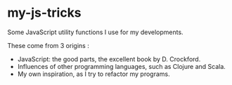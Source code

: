 my-js-tricks
============

Some JavaScript utility functions I use for my developments.

These come from 3 origins : 
  - JavaScript: the good parts, the excellent book by D. Crockford.
  - Influences of other programming languages, such as Clojure and Scala.
  - My own inspiration, as I try to refactor my programs.
